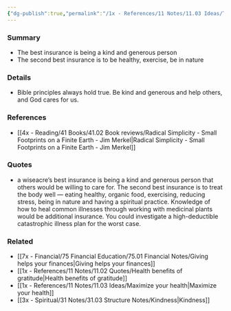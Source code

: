 ```yaml
---
{"dg-publish":true,"permalink":"/1x - References/11 Notes/11.03 Ideas/The best insurance is being a kind and generous person/","title":"The best insurance is being a kind and generous person","noteIcon":"","created":"2024-01-12T11:03:36.000+03:00","updated":"2024-02-14T20:18:22.447+03:00"}
---
```



### Summary
- The best insurance is being a kind and generous person
- The second best insurance is to be healthy, exercise, be in nature

### Details
- Bible principles always hold true. Be kind and generous and help others, and God cares for us.

### References
- [[4x - Reading/41 Books/41.02 Book reviews/Radical Simplicity - Small Footprints on a Finite Earth - Jim Merkel\|Radical Simplicity - Small Footprints on a Finite Earth - Jim Merkel]]

### Quotes
- a wiseacre’s best insurance is being a kind and generous person that others would be willing to care for. The second best insurance is to treat the body well — eating healthy, organic food, exercising, reducing stress, being in nature and having a spiritual practice. Knowledge of how to heal common illnesses through working with medicinal plants would be additional insurance. You could investigate a high-deductible catastrophic illness plan for the worst case.

### Related
- [[7x - Financial/75 Financial Education/75.01 Financial Notes/Giving helps your finances\|Giving helps your finances]]
- [[1x - References/11 Notes/11.02 Quotes/Health benefits of gratitude\|Health benefits of gratitude]]
- [[1x - References/11 Notes/11.03 Ideas/Maximize your health\|Maximize your health]]
- [[3x - Spiritual/31 Notes/31.03 Structure Notes/Kindness\|Kindness]]
